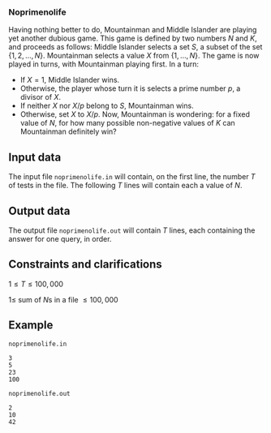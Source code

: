 ### Noprimenolife

Having nothing better to do, Mountainman and Middle Islander are playing yet another dubious game. This game is defined by two numbers $N$ and $K$, and proceeds as follows: Middle Islander selects a set $S$, a subset of the set $\{1, 2, \dots, N\}$. Mountainman selects a value $X$ from $\{1, \dots, N\}$. The game is now played in turns, with Mountainman playing first. In a turn:

- If $X = 1$, Middle Islander wins.
- Otherwise, the player whose turn it is selects a prime number $p$, a divisor of $X$.
- If neither $X$ nor $X / p$ belong to $S$, Mountainman wins.
- Otherwise, set $X$ to $X / p$. Now, Mountainman is wondering: for a fixed value of $N$, for how many possible non-negative values of $K$ can Mountainman definitely win?

## Input data

The input file `noprimenolife.in` will contain, on the first line, the number $T$ of tests in the file. The following $T$ lines will contain each a value of $N$.

## Output data

The output file `noprimenolife.out` will contain $T$ lines, each containing the answer for one query, in order.

## Constraints and clarifications

$1 \leq T \leq 100,000$

$1 \leq$ sum of $N$s in a file $\leq 100,000$ 

## Example

`noprimenolife.in`
```
3
5
23
100
```

`noprimenolife.out`
```
2
10
42
```